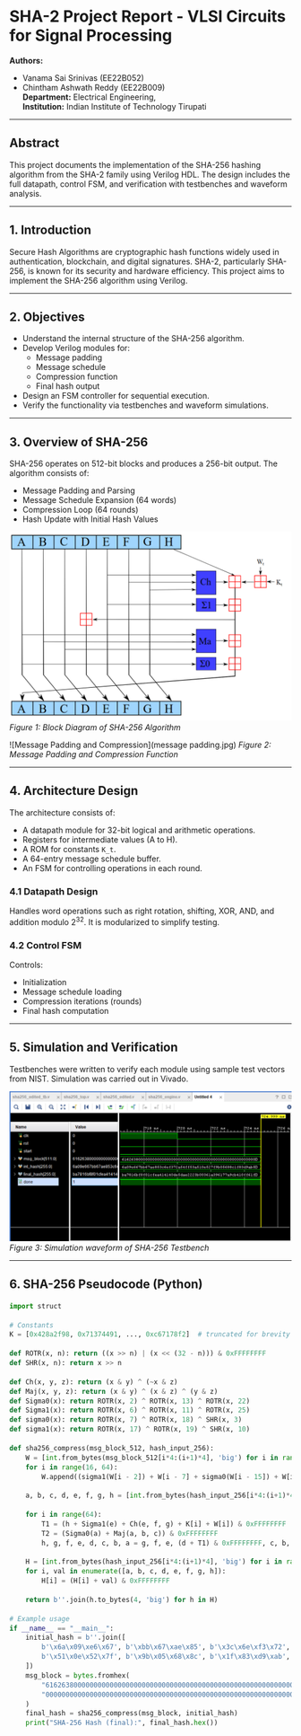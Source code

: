 # SHA-2 Project Report - VLSI Circuits for Signal Processing

**Authors:**  
- Vanama Sai Srinivas (EE22B052)  
- Chintham Ashwath Reddy (EE22B009)  
**Department:** Electrical Engineering,  
**Institution:** Indian Institute of Technology Tirupati  

---

## Abstract

This project documents the implementation of the SHA-256 hashing algorithm from the SHA-2 family using Verilog HDL. The design includes the full datapath, control FSM, and verification with testbenches and waveform analysis.

---

## 1. Introduction

Secure Hash Algorithms are cryptographic hash functions widely used in authentication, blockchain, and digital signatures. SHA-2, particularly SHA-256, is known for its security and hardware efficiency. This project aims to implement the SHA-256 algorithm using Verilog.

---

## 2. Objectives

- Understand the internal structure of the SHA-256 algorithm.
- Develop Verilog modules for:
  - Message padding
  - Message schedule
  - Compression function
  - Final hash output
- Design an FSM controller for sequential execution.
- Verify the functionality via testbenches and waveform simulations.

---

## 3. Overview of SHA-256

SHA-256 operates on 512-bit blocks and produces a 256-bit output. The algorithm consists of:
- Message Padding and Parsing
- Message Schedule Expansion (64 words)
- Compression Loop (64 rounds)
- Hash Update with Initial Hash Values

![Block Diagram of SHA-256](sha2_block_diagram1.png)
*Figure 1: Block Diagram of SHA-256 Algorithm*

![Message Padding and Compression](message padding.jpg)
*Figure 2: Message Padding and Compression Function*

---

## 4. Architecture Design

The architecture consists of:
- A datapath module for 32-bit logical and arithmetic operations.
- Registers for intermediate values (A to H).
- A ROM for constants `K_t`.
- A 64-entry message schedule buffer.
- An FSM for controlling operations in each round.

### 4.1 Datapath Design

Handles word operations such as right rotation, shifting, XOR, AND, and addition modulo $2^{32}$. It is modularized to simplify testing.

### 4.2 Control FSM

Controls:
- Initialization
- Message schedule loading
- Compression iterations (rounds)
- Final hash computation

---

## 5. Simulation and Verification

Testbenches were written to verify each module using sample test vectors from NIST. Simulation was carried out in Vivado.

![Simulation Waveform](sha2_waveform1.png)
*Figure 3: Simulation waveform of SHA-256 Testbench*

---

## 6. SHA-256 Pseudocode (Python)

```python
import struct

# Constants
K = [0x428a2f98, 0x71374491, ..., 0xc67178f2]  # truncated for brevity

def ROTR(x, n): return ((x >> n) | (x << (32 - n))) & 0xFFFFFFFF
def SHR(x, n): return x >> n

def Ch(x, y, z): return (x & y) ^ (~x & z)
def Maj(x, y, z): return (x & y) ^ (x & z) ^ (y & z)
def Sigma0(x): return ROTR(x, 2) ^ ROTR(x, 13) ^ ROTR(x, 22)
def Sigma1(x): return ROTR(x, 6) ^ ROTR(x, 11) ^ ROTR(x, 25)
def sigma0(x): return ROTR(x, 7) ^ ROTR(x, 18) ^ SHR(x, 3)
def sigma1(x): return ROTR(x, 17) ^ ROTR(x, 19) ^ SHR(x, 10)

def sha256_compress(msg_block_512, hash_input_256):
    W = [int.from_bytes(msg_block_512[i*4:(i+1)*4], 'big') for i in range(16)]
    for i in range(16, 64):
        W.append((sigma1(W[i - 2]) + W[i - 7] + sigma0(W[i - 15]) + W[i - 16]) & 0xFFFFFFFF)

    a, b, c, d, e, f, g, h = [int.from_bytes(hash_input_256[i*4:(i+1)*4], 'big') for i in range(8)]

    for i in range(64):
        T1 = (h + Sigma1(e) + Ch(e, f, g) + K[i] + W[i]) & 0xFFFFFFFF
        T2 = (Sigma0(a) + Maj(a, b, c)) & 0xFFFFFFFF
        h, g, f, e, d, c, b, a = g, f, e, (d + T1) & 0xFFFFFFFF, c, b, a, (T1 + T2) & 0xFFFFFFFF

    H = [int.from_bytes(hash_input_256[i*4:(i+1)*4], 'big') for i in range(8)]
    for i, val in enumerate([a, b, c, d, e, f, g, h]):
        H[i] = (H[i] + val) & 0xFFFFFFFF

    return b''.join(h.to_bytes(4, 'big') for h in H)

# Example usage
if __name__ == "__main__":
    initial_hash = b''.join([
        b'\x6a\x09\xe6\x67', b'\xbb\x67\xae\x85', b'\x3c\x6e\xf3\x72', b'\xa5\x4f\xf5\x3a',
        b'\x51\x0e\x52\x7f', b'\x9b\x05\x68\x8c', b'\x1f\x83\xd9\xab', b'\x5b\xe0\xcd\x19'
    ])
    msg_block = bytes.fromhex(
        "6162638000000000000000000000000000000000000000000000000000000000"
        "0000000000000000000000000000000000000000000000000000000000000018"
    )
    final_hash = sha256_compress(msg_block, initial_hash)
    print("SHA-256 Hash (final):", final_hash.hex())

